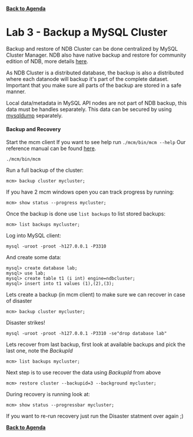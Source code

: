**[Back to Agenda](./../README.md)**

# Lab 3 - Backup a MySQL Cluster

Backup and restore of NDB Cluster can be done centralized by MySQL Cluster Manager. NDB also have native backup and restore for community edition of NDB, more details [here](https://dev.mysql.com/doc/refman/5.7/en/mysql-cluster-backup.html).

As NDB Cluster is a distributed database, the backup is also a distributed where each datanode will backup it's part of the complete dataset. Important that you make sure all parts of the backup are stored in a safe manner.

Local data/metadata in MySQL API nodes are not part of NDB backup, this data must be handles separately. This data can be secured by using [mysqldump](https://dev.mysql.com/doc/refman/5.7/en/mysqldump.html) separately.

#### Backup and Recovery

Start the mcm client
If you want to see help run `./mcm/bin/mcm --help`
Our reference manual can be found [here](https://dev.mysql.com/doc/mysql-cluster-manager/1.4/en/mcm-cluster-commands.html).

```
./mcm/bin/mcm
```
Run a full backup of the cluster:
```
mcm> backup cluster mycluster;
```
If you have 2 mcm windows open you can track progress by running:
```
mcm> show status --progress mycluster;
```
Once the backup is done use `list backups` to list stored backups:
```
mcm> list backups mycluster;
```

Log into MySQL client:
```
mysql -uroot -proot -h127.0.0.1 -P3310
```
And create some data:
```
mysql> create database lab;
mysql> use lab;
mysql> create table t1 (i int) engine=ndbcluster;
mysql> insert into t1 values (1),(2),(3);
```

Lets create a backup (in mcm client) to make sure we can recover in case of disaster
```
mcm> backup cluster mycluster;
```
Disaster strikes!
```
mysql -uroot -proot -h127.0.0.1 -P3310 -se"drop database lab"
```
Lets recover from last backup, first look at available backups and pick the last one, note the *BackupId*
```
mcm> list backups mycluster;
```
Next step is to use recover the data using *BackupId* from above
```
mcm> restore cluster --backupid=3 --background mycluster;
```
During recovery is running look at:
```
mcm> show status --progressbar mycluster;
```
If you want to re-run recovery just run the Disaster statment over again ;)

**[Back to Agenda](./../README.md)**
